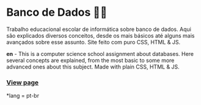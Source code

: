 # Banco de Dados 👨‍💻
Trabalho educacional escolar de informática sobre banco de dados.
Aqui são explicados diversos conceitos, desde os mais básicos até alguns mais avançados sobre esse assunto.
Site feito com puro CSS, HTML & JS.

**en** - This is a computer science school assignment about databases.
Here several concepts are explained, from the most basic to some more advanced ones about this subject. Made with plain CSS, HTML & JS.

### [View page](https://jv-aquino.github.io/Banco-de-Dados/)
*lang = pt-br
